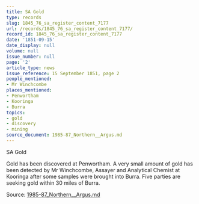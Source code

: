 ```yaml
---
title: SA Gold
type: records
slug: 1845_76_sa_register_content_7177
url: /records/1845_76_sa_register_content_7177/
record_id: 1845_76_sa_register_content_7177
date: '1851-09-15'
date_display: null
volume: null
issue_number: null
page: '2'
article_type: news
issue_reference: 15 September 1851, page 2
people_mentioned:
- Mr Winchcombe
places_mentioned:
- Penwortham
- Kooringa
- Burra
topics:
- gold
- discovery
- mining
source_document: 1985-87_Northern__Argus.md
---
```


SA Gold

Gold has been discovered at Penwortham.  A very small amount of gold has been detected by Mr Winchcombe, Assayer and Analytical Chemist at Kooringa after some samples were brought into Burra.  Five parties are seeking gold within 30 miles of Burra.

Source: [1985-87_Northern__Argus.md](/downloads/markdown/1985-87_Northern__Argus.md)
